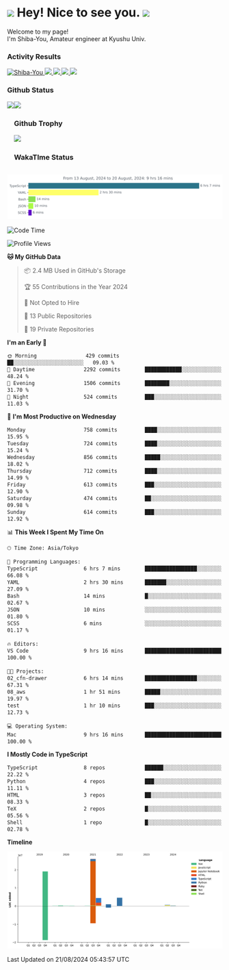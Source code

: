 <h1>
  <img src="https://emojis.slackmojis.com/emojis/images/1531849430/4246/blob-sunglasses.gif?1531849430" width="30"/> 
  Hey! Nice to see you.
  <img src="https://emojis.slackmojis.com/emojis/images/1531849430/4246/blob-sunglasses.gif?1531849430" width="30"/> 
</h1>
<p>
  Welcome to my page! <br />
  I'm Shiba-You, Amateur engineer at Kyushu Univ.
</p>


<h3>
  Activity Results
</h3>
<p align="left"> 
  <!--   GitHub  -->
  <a href="https://github.com/Shiba-You/Shiba-You/">
    <img src="https://komarev.com/ghpvc/?username=Shiba-You" alt="Shiba-You" />
  </a>
  <a href="https://github.com/Shiba-You">
    <img height="20" src="https://img.shields.io/github/followers/Shiba-You?label=follow&logo=github&style=flat" />
  </a>
  
  <!-- Qiita -->
  <a href="http://qiita.com/Shiba-You">
    <img height="20" src="https://qiita-badge.apiapi.app/s/Shiba-You/posts.svg" />
  </a>
  <a href="http://qiita.com/Shiba-You">
    <img height="20" src="https://qiita-badge.apiapi.app/s/Shiba-You/contributions.svg" />
  </a>
  <a href="http://qiita.com/Shiba-You">
    <img height="20" src="https://qiita-badge.apiapi.app/s/Shiba-You/followers.svg" />
  </a>
</p>


<h3>
  Github Status
</h3>
<div>
  <img height="170" align="left" src="https://github-readme-stats.vercel.app/api?username=Shiba-You&theme=tokyonight" />
  <img height="170" src="https://github-readme-stats.vercel.app/api/top-langs/?username=Shiba-You&theme=tokyonight&layout=compact" />
</div>

<h3>
  Github Trophy
</h3>
<div>
  <img width="800" src="https://github-profile-trophy.vercel.app/?username=Shiba-You&theme=tokyonight" />
</div>


<h3>
  WakaTIme Status
</h3>
<img src="https://github.com/Shiba-You/Shiba-You/blob/main/images/stat.svg" alt="Shiba-You WakaTime Activity"/>

<!--START_SECTION:waka-->
![Code Time](http://img.shields.io/badge/Code%20Time-887%20hrs%2045%20mins-blue)

![Profile Views](http://img.shields.io/badge/Profile%20Views-4-blue)

**🐱 My GitHub Data** 

> 📦 2.4 MB Used in GitHub's Storage 
 > 
> 🏆 55 Contributions in the Year 2024
 > 
> 🚫 Not Opted to Hire
 > 
> 📜 13 Public Repositories 
 > 
> 🔑 19 Private Repositories 
 > 
**I'm an Early 🐤** 

```text
🌞 Morning                429 commits         ██░░░░░░░░░░░░░░░░░░░░░░░   09.03 % 
🌆 Daytime                2292 commits        ████████████░░░░░░░░░░░░░   48.24 % 
🌃 Evening                1506 commits        ████████░░░░░░░░░░░░░░░░░   31.70 % 
🌙 Night                  524 commits         ███░░░░░░░░░░░░░░░░░░░░░░   11.03 % 
```
📅 **I'm Most Productive on Wednesday** 

```text
Monday                   758 commits         ████░░░░░░░░░░░░░░░░░░░░░   15.95 % 
Tuesday                  724 commits         ████░░░░░░░░░░░░░░░░░░░░░   15.24 % 
Wednesday                856 commits         █████░░░░░░░░░░░░░░░░░░░░   18.02 % 
Thursday                 712 commits         ████░░░░░░░░░░░░░░░░░░░░░   14.99 % 
Friday                   613 commits         ███░░░░░░░░░░░░░░░░░░░░░░   12.90 % 
Saturday                 474 commits         ██░░░░░░░░░░░░░░░░░░░░░░░   09.98 % 
Sunday                   614 commits         ███░░░░░░░░░░░░░░░░░░░░░░   12.92 % 
```


📊 **This Week I Spent My Time On** 

```text
🕑︎ Time Zone: Asia/Tokyo

💬 Programming Languages: 
TypeScript               6 hrs 7 mins        █████████████████░░░░░░░░   66.08 % 
YAML                     2 hrs 30 mins       ███████░░░░░░░░░░░░░░░░░░   27.09 % 
Bash                     14 mins             █░░░░░░░░░░░░░░░░░░░░░░░░   02.67 % 
JSON                     10 mins             ░░░░░░░░░░░░░░░░░░░░░░░░░   01.80 % 
SCSS                     6 mins              ░░░░░░░░░░░░░░░░░░░░░░░░░   01.17 % 

🔥 Editors: 
VS Code                  9 hrs 16 mins       █████████████████████████   100.00 % 

🐱‍💻 Projects: 
02_cfn-drawer            6 hrs 14 mins       █████████████████░░░░░░░░   67.31 % 
08_aws                   1 hr 51 mins        █████░░░░░░░░░░░░░░░░░░░░   19.97 % 
test                     1 hr 10 mins        ███░░░░░░░░░░░░░░░░░░░░░░   12.73 % 

💻 Operating System: 
Mac                      9 hrs 16 mins       █████████████████████████   100.00 % 
```

**I Mostly Code in TypeScript** 

```text
TypeScript               8 repos             ██████░░░░░░░░░░░░░░░░░░░   22.22 % 
Python                   4 repos             ███░░░░░░░░░░░░░░░░░░░░░░   11.11 % 
HTML                     3 repos             ██░░░░░░░░░░░░░░░░░░░░░░░   08.33 % 
TeX                      2 repos             █░░░░░░░░░░░░░░░░░░░░░░░░   05.56 % 
Shell                    1 repo              █░░░░░░░░░░░░░░░░░░░░░░░░   02.78 % 
```



**Timeline**

![Lines of Code chart](https://raw.githubusercontent.com/Shiba-You/Shiba-You/main/assets/bar_graph.png)


 Last Updated on 21/08/2024 05:43:57 UTC
<!--END_SECTION:waka-->
